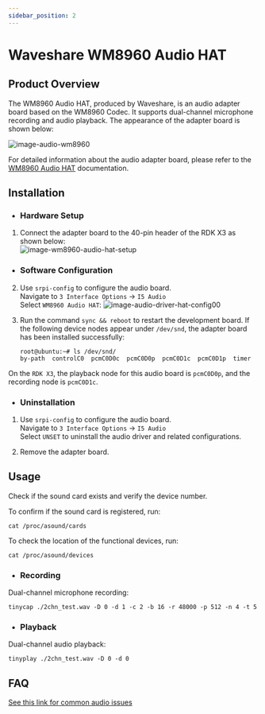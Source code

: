 ```yaml
---
sidebar_position: 2
---
```


# Waveshare WM8960 Audio HAT

## Product Overview
The WM8960 Audio HAT, produced by Waveshare, is an audio adapter board based on the WM8960 Codec. It supports dual-channel microphone recording and audio playback. The appearance of the adapter board is shown below:

![image-audio-wm8960](https://rdk-doc.oss-cn-beijing.aliyuncs.com/doc/img/03_Basic_Application/02_audio/image/image-audio-wm8960.jpg)

For detailed information about the audio adapter board, please refer to the [WM8960 Audio HAT](https://www.waveshare.net/wiki/WM8960_Audio_HAT) documentation.

## Installation

- ### Hardware Setup

1. Connect the adapter board to the 40-pin header of the RDK X3 as shown below:  
![image-wm8960-audio-hat-setup](https://rdk-doc.oss-cn-beijing.aliyuncs.com/doc/img/03_Basic_Application/02_audio/image/image-wm8960-audio-hat-setup.jpg)

- ### Software Configuration

2. Use `srpi-config` to configure the audio board.  
Navigate to `3 Interface Options` -> `I5 Audio`  
Select `WM8960 Audio HAT`:
![image-audio-driver-hat-config00](https://rdk-doc.oss-cn-beijing.aliyuncs.com/doc/img/03_Basic_Application/02_audio/image/image-audio-driver-hat-config01.png)  

3. Run the command `sync && reboot` to restart the development board. If the following device nodes appear under `/dev/snd`, the adapter board has been installed successfully:
    ```shell
    root@ubuntu:~# ls /dev/snd/
    by-path  controlC0  pcmC0D0c  pcmC0D0p  pcmC0D1c  pcmC0D1p  timer
    ```
On the `RDK X3`, the playback node for this audio board is `pcmC0D0p`, and the recording node is `pcmC0D1c`.

- ### Uninstallation
1. Use `srpi-config` to configure the audio board.  
Navigate to `3 Interface Options` -> `I5 Audio`  
Select `UNSET` to uninstall the audio driver and related configurations.

2. Remove the adapter board.

## Usage

Check if the sound card exists and verify the device number.

To confirm if the sound card is registered, run:
```
cat /proc/asound/cards 
```

To check the location of the functional devices, run:
```
cat /proc/asound/devices
```

- ### Recording
Dual-channel microphone recording:

```
tinycap ./2chn_test.wav -D 0 -d 1 -c 2 -b 16 -r 48000 -p 512 -n 4 -t 5
```

- ### Playback
Dual-channel audio playback:

```
tinyplay ./2chn_test.wav -D 0 -d 0
```

## FAQ
[See this link for common audio issues](../../../08_FAQ/04_multimedia.md)
